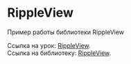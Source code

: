 # RippleView

Пример работы библиотеки RippleView

Ссылка на урок: <a href="http://java-help.ru/rippleview/">RippleView</a>.<br>
Ссылка на библиотеку: <a href="https://github.com/siriscac/RippleView">RippleView</a>.
